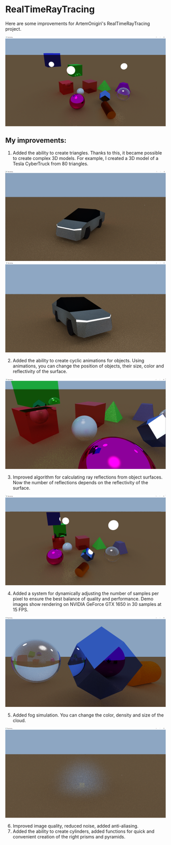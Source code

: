 # RealTimeRayTracing

Here are some improvements for ArtemOnigiri's RealTimeRayTracing project.

![Ray tracing](img/GeneralView1.png)

## My improvements:

1. Added the ability to create triangles. Thanks to this, it became possible to create complex 3D models. For example, I created a 3D model of a Tesla CyberTruck from 80 triangles.

![Tesla CyberTruck](img/CarModel1.png)
![Tesla CyberTruck](img/CarModel2.png)

2. Added the ability to create cyclic animations for objects. Using animations, you can change the position of objects, their size, color and reflectivity of the surface.

![Ray tracing](img/CloseView.png)

3. Improved algorithm for calculating ray reflections from object surfaces. Now the number of reflections depends on the reflectivity of the surface.

![Ray tracing](img/GeneralView2.png)

4. Added a system for dynamically adjusting the number of samples per pixel to ensure the best balance of quality and performance. Demo images show rendering on NVIDIA GeForce GTX 1650 in 30 samples at 15 FPS.

![Ray tracing](img/Reflections.png)

5. Added fog simulation. You can change the color, density and size of the cloud.

![Ray tracing](img/FogSimulation.png)

6. Improved image quality, reduced noise, added anti-aliasing.
7. Added the ability to create cylinders, added functions for quick and convenient creation of the right prisms and pyramids.